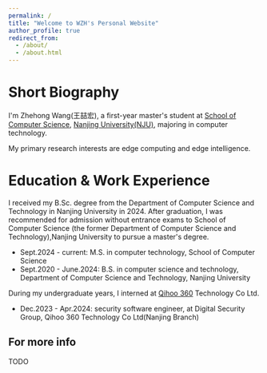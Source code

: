 ```yaml
---
permalink: /
title: "Welcome to WZH's Personal Website"
author_profile: true
redirect_from: 
  - /about/
  - /about.html
---
```



Short Biography
======
I'm Zhehong Wang(王喆宏), a first-year master's student at [School of Computer Science](https://cs.nju.edu.cn/), [Nanjing University(NJU)](https://www.nju.edu.cn/), majoring in computer technology.

My primary research interests are edge computing and edge intelligence.

Education & Work Experience
======
I received my B.Sc. degree from the Department of Computer Science and Technology in Nanjing University in 2024.
After graduation, I was recommended for admission without entrance exams to 
School of Computer Science (the former Department of Computer Science and Technology),Nanjing University to pursue a master's degree.

* Sept.2024 - current: M.S. in computer technology, School of Computer Science
* Sept.2020 - June.2024: B.S. in computer science and technology, Department of Computer Science and Technology, Nanjing University

During my undergraduate years, I interned at [Qihoo 360](https://www.360.cn/) Technology Co Ltd.

* Dec.2023 - Apr.2024: security software engineer, at Digital Security Group, Qihoo 360 Technology Co Ltd(Nanjing Branch)


For more info
------
TODO
